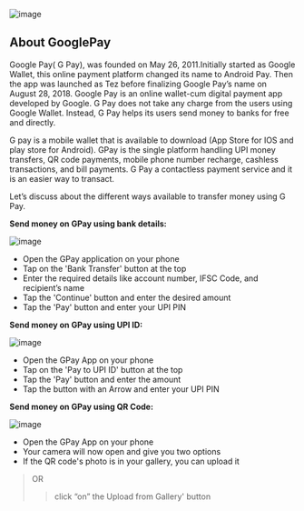 ![image](https://github.com/vananu/Gpay-TD/assets/134517189/120e48ad-e67a-49a9-ade7-8f9f58ce3ede)
## About GooglePay
Google Pay( G Pay), was founded on May 26, 2011.Initially started as Google Wallet, this online payment platform changed its name to Android Pay. Then the app was launched as Tez before finalizing Google Pay’s name on August 28, 2018. Google Pay is an online wallet-cum digital payment app developed by Google.  G Pay does not take any charge from the users using Google Wallet. Instead, G Pay helps its users send money to banks for free and directly.

G pay is a mobile wallet that is available to download (App Store for IOS and play store for Android). GPay is the single platform handling UPI money transfers, QR code payments, mobile phone number recharge, cashless transactions, and bill payments. G Pay a contactless payment service and it is an easier way to transact. 

 Let’s discuss about the different ways  available  to  transfer  money  using G Pay. 
 
**Send money on GPay using bank details:**

![image](https://github.com/vananu/Gpay-TD/assets/134517189/e81abdc3-4387-4cae-ba22-bd70eb35f155)

-	Open the GPay application on your phone
- Tap on the 'Bank Transfer' button at the top
- Enter the required details like account number, IFSC Code, and recipient’s  name
- Tap the 'Continue' button and enter the desired  amount
- 	Tap the 'Pay' button and enter your UPI PIN

**Send money on GPay using UPI ID:**

![image](https://github.com/vananu/Gpay-TD/assets/134517189/e6f865cd-196a-4249-bd43-01a3451f952d)

-	Open the GPay App on your phone
- Tap on the 'Pay to UPI ID' button at the top
- Tap the 'Pay' button and enter the amount
- Tap the button with an Arrow and enter your UPI PIN

**Send money on GPay using QR Code:**

![image](https://github.com/vananu/Gpay-TD/assets/134517189/f6b6c742-388f-4ef2-b3ee-36b703cf6bc4)

-	Open the GPay App on your phone
-	Your camera will now open and give you two options
-	If the QR code's photo is in your gallery, you can upload  it
> OR
>> click “on” the Upload from Gallery' button
